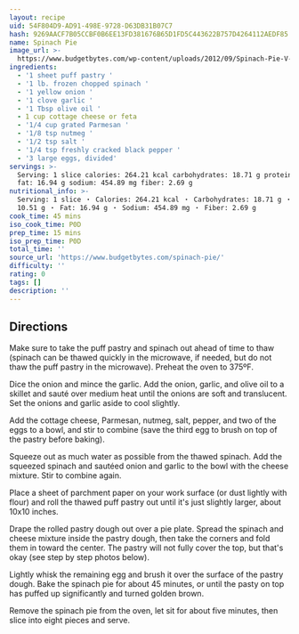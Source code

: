 ```yaml
---
layout: recipe
uid: 54F804D9-AD91-498E-9728-D63DB31B07C7
hash: 9269AACF7B05CCBF0B6EE13FD381676B65D1FD5C443622B757D4264112AEDF85
name: Spinach Pie
image_url: >-
  https://www.budgetbytes.com/wp-content/uploads/2012/09/Spinach-Pie-V-150x200.jpg
ingredients:
  - '1 sheet puff pastry '
  - '1 lb. frozen chopped spinach '
  - '1 yellow onion '
  - '1 clove garlic '
  - '1 Tbsp olive oil '
  - 1 cup cottage cheese or feta
  - '1/4 cup grated Parmesan '
  - '1/8 tsp nutmeg '
  - '1/2 tsp salt '
  - '1/4 tsp freshly cracked black pepper '
  - '3 large eggs, divided'
servings: >-
  Serving: 1 slice calories: 264.21 kcal carbohydrates: 18.71 g protein: 10.51 g
  fat: 16.94 g sodium: 454.89 mg fiber: 2.69 g
nutritional_info: >-
  Serving: 1 slice ・ Calories: 264.21 kcal ・ Carbohydrates: 18.71 g ・ Protein:
  10.51 g ・ Fat: 16.94 g ・ Sodium: 454.89 mg ・ Fiber: 2.69 g
cook_time: 45 mins
iso_cook_time: P0D
prep_time: 15 mins
iso_prep_time: P0D
total_time: ''
source_url: 'https://www.budgetbytes.com/spinach-pie/'
difficulty: ''
rating: 0
tags: []
description: ''
---
```

## Directions

Make sure to take the puff pastry and spinach out ahead of time to thaw (spinach can be thawed quickly in the microwave, if needed, but do not thaw the puff pastry in the microwave). Preheat the oven to 375ºF.

Dice the onion and mince the garlic. Add the onion, garlic, and olive oil to a skillet and sauté over medium heat until the onions are soft and translucent. Set the onions and garlic aside to cool slightly.

Add the cottage cheese, Parmesan, nutmeg, salt, pepper, and two of the eggs to a bowl, and stir to combine (save the third egg to brush on top of the pastry before baking).

Squeeze out as much water as possible from the thawed spinach. Add the squeezed spinach and sautéed onion and garlic to the bowl with the cheese mixture. Stir to combine again.

Place a sheet of parchment paper on your work surface (or dust lightly with flour) and roll the thawed puff pastry out until it's just slightly larger, about 10x10 inches.

Drape the rolled pastry dough out over a pie plate. Spread the spinach and cheese mixture inside the pastry dough, then take the corners and fold them in toward the center. The pastry will not fully cover the top, but that's okay (see step by step photos below).

Lightly whisk the remaining egg and brush it over the surface of the pastry dough. Bake the spinach pie for about 45 minutes, or until the pasty on top has puffed up significantly and turned golden brown.

Remove the spinach pie from the oven, let sit for about five minutes, then slice into eight pieces and serve.
